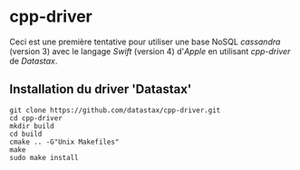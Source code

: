 # cpp-driver

Ceci est une première tentative pour utiliser une base NoSQL *cassandra* (version 3) avec le langage *Swift* (version 4) d'*Apple*
en utilisant *cpp-driver* de *Datastax*.

## Installation du driver 'Datastax'

    git clone https://github.com/datastax/cpp-driver.git
    cd cpp-driver
    mkdir build
    cd build
    cmake .. -G"Unix Makefiles"
    make
    sudo make install

